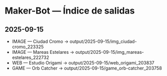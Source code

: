 # Maker-Bot — Índice de salidas

## 2025-09-15
- IMAGE  — Ciudad Cromo  → output/2025-09-15/img_ciudad-cromo_223325
- IMAGE  — Mareas Estelares  → output/2025-09-15/img_mareas-estelares_222732
- WEB    — Estudio Origami  → output/2025-09-15/web_origami_203837
- GAME   — Orb Catcher  → output/2025-09-15/game_orb-catcher_203758
